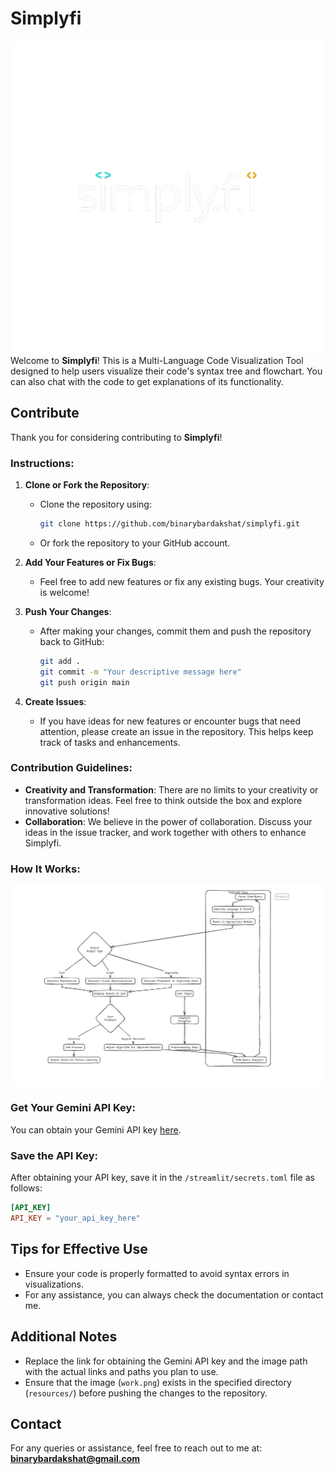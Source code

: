 # Simplyfi
![My Project Logo](resources/logo.png)
Welcome to **Simplyfi**! This is a Multi-Language Code Visualization Tool designed to help users visualize their code's syntax tree and flowchart. You can also chat with the code to get explanations of its functionality.

## Contribute

Thank you for considering contributing to **Simplyfi**!

### Instructions:

1. **Clone or Fork the Repository**:
   - Clone the repository using:
     ```bash
     git clone https://github.com/binarybardakshat/simplyfi.git
     ```
   - Or fork the repository to your GitHub account.
   
2. **Add Your Features or Fix Bugs**:
   - Feel free to add new features or fix any existing bugs. Your creativity is welcome!

3. **Push Your Changes**:
   - After making your changes, commit them and push the repository back to GitHub:
     ```bash
     git add .
     git commit -m "Your descriptive message here"
     git push origin main
     ```

4. **Create Issues**:
   - If you have ideas for new features or encounter bugs that need attention, please create an issue in the repository. This helps keep track of tasks and enhancements.

### Contribution Guidelines:
- **Creativity and Transformation**: There are no limits to your creativity or transformation ideas. Feel free to think outside the box and explore innovative solutions!
- **Collaboration**: We believe in the power of collaboration. Discuss your ideas in the issue tracker, and work together with others to enhance Simplyfi.

### How It Works:
![How It Works](resources/work.png)

### Get Your Gemini API Key:
You can obtain your Gemini API key [here](https://makersuite.google.com/app/apikey).

### Save the API Key:
After obtaining your API key, save it in the `/streamlit/secrets.toml` file as follows:
```toml
[API_KEY]
API_KEY = "your_api_key_here"
```

## Tips for Effective Use

- Ensure your code is properly formatted to avoid syntax errors in visualizations.
- For any assistance, you can always check the documentation or contact me.

## Additional Notes

- Replace the link for obtaining the Gemini API key and the image path with the actual links and paths you plan to use.
- Ensure that the image (`work.png`) exists in the specified directory (`resources/`) before pushing the changes to the repository.

## Contact

For any queries or assistance, feel free to reach out to me at: **binarybardakshat@gmail.com**
